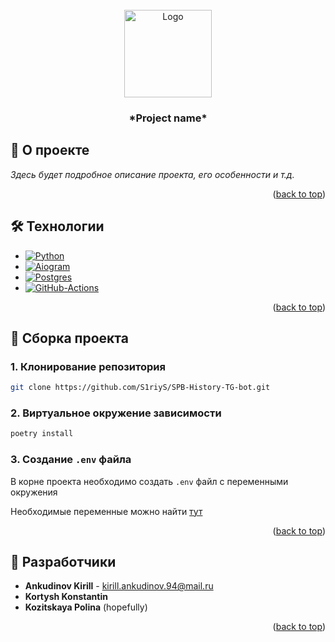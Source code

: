 <div id="readme-top"></div>

<br/>
<div align="center">
    <a href="https://github.com/S1riyS/TutorHub-server">
        <img src="https://i.postimg.cc/Ghy47LtS/image.png" alt="Logo" width="140" height="140">
    </a>
    <h3 align="center">*Project name*</h3>
</div>

## 📝 О проекте
*Здесь будет подробное описание проекта, его особенности и т.д.*

<p align="right">(<a href="#readme-top">back to top</a>)</p>

## 🛠️ Технологии
* [![Python][Python-logo]][Python-link]
* [![Aiogram][Aiogram-logo]][Aiogram-link]
* [![Postgres][Postgres-logo]][Postgres-link]
* [![GitHub-Actions][GitHub-Actions-logo]][GitHub-Actions-link]

<p align="right">(<a href="#readme-top">back to top</a>)</p>

## 🚀 Сборка проекта
### 1. Клонирование репозитория
```bash
git clone https://github.com/S1riyS/SPB-History-TG-bot.git
```

### 2. Виртуальное окружение зависимости
```bash
poetry install
```

### 3. Создание `.env` файла

В корне проекта необходимо создать `.env` файл с переменными окружения

Необходимые переменные можно найти [тут](https://github.com/S1riyS/SPB-History-TG-bot/blob/master/.env.example)

<p align="right">(<a href="#readme-top">back to top</a>)</p>

## 🤖 Разработчики
* **Ankudinov Kirill** - [kirill.ankudinov.94@mail.ru](mailto:kirill.ankudinov.94@mail.ru)
*  **Kortysh Konstantin**
*  **Kozitskaya Polina** (hopefully)

<p align="right">(<a href="#readme-top">back to top</a>)</p>

[Python-logo]: https://img.shields.io/badge/Python-white?style=for-the-badge&logo=python

[Python-link]: https://www.python.org/

[Aiogram-logo]: https://img.shields.io/badge/aiogram_3-009cfb?style=for-the-badge&logo=telegram&logoColor=white

[Aiogram-link]: https://docs.aiogram.dev/en/dev-3.x/

[Postgres-logo]: https://img.shields.io/badge/PostgreSQL-316192?style=for-the-badge&logo=postgresql&logoColor=white

[Postgres-link]: https://www.postgresql.org/about/

[GitHub-Actions-link]: https://docs.github.com/en/actions

[GitHub-Actions-logo]: https://img.shields.io/badge/GitHub%20Actions-2f6ee6?style=for-the-badge&logo=githubactions&logoColor=white
